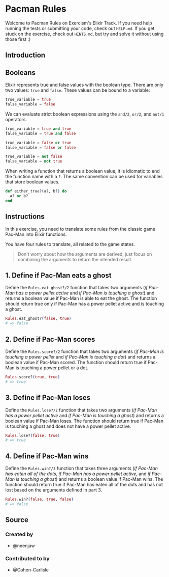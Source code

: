 # Pacman Rules

Welcome to Pacman Rules on Exercism's Elixir Track.
If you need help running the tests or submitting your code, check out `HELP.md`.
If you get stuck on the exercise, check out `HINTS.md`, but try and solve it without using those first :)

## Introduction

## Booleans

Elixir represents true and false values with the boolean type. There are only two values: `true` and `false`. These values can be bound to a variable:

```elixir
true_variable = true
false_variable = false
```

We can evaluate strict boolean expressions using the `and/2`, `or/2`, and `not/1` operators.

```elixir
true_variable = true and true
false_variable = true and false

true_variable = false or true
false_variable = false or false

true_variable = not false
false_variable = not true
```

When writing a function that returns a boolean value, it is idiomatic to end the function name with a `?`. The same convention can be used for variables that store boolean values.

```elixir
def either_true?(a?, b?) do
  a? or b?
end
```

## Instructions

In this exercise, you need to translate some rules from the classic game Pac-Man into Elixir functions.

You have four rules to translate, all related to the game states.

> Don't worry about how the arguments are derived, just focus on combining the arguments to return the intended result.

## 1. Define if Pac-Man eats a ghost

Define the `Rules.eat_ghost?/2` function that takes two arguments (_if Pac-Man has a power pellet active_ and _if Pac-Man is touching a ghost_) and returns a boolean value if Pac-Man is able to eat the ghost. The function should return true only if Pac-Man has a power pellet active and is touching a ghost.

```elixir
Rules.eat_ghost?(false, true)
# => false
```

## 2. Define if Pac-Man scores

Define the `Rules.score?/2` function that takes two arguments (_if Pac-Man is touching a power pellet_ and _if Pac-Man is touching a dot_) and returns a boolean value if Pac-Man scored. The function should return true if Pac-Man is touching a power pellet or a dot.

```elixir
Rules.score?(true, true)
# => true
```

## 3. Define if Pac-Man loses

Define the `Rules.lose?/2` function that takes two arguments (_if Pac-Man has a power pellet active_ and _if Pac-Man is touching a ghost_) and returns a boolean value if Pac-Man loses. The function should return true if Pac-Man is touching a ghost and does not have a power pellet active.

```elixir
Rules.lose?(false, true)
# => true
```

## 4. Define if Pac-Man wins

Define the `Rules.win?/3` function that takes three arguments (_if Pac-Man has eaten all of the dots_, _if Pac-Man has a power pellet active_, and _if Pac-Man is touching a ghost_) and returns a boolean value if Pac-Man wins. The function should return true if Pac-Man has eaten all of the dots and has not lost based on the arguments defined in part 3.

```elixir
Rules.win?(false, true, false)
# => false
```

## Source

### Created by

- @neenjaw

### Contributed to by

- @Cohen-Carlisle